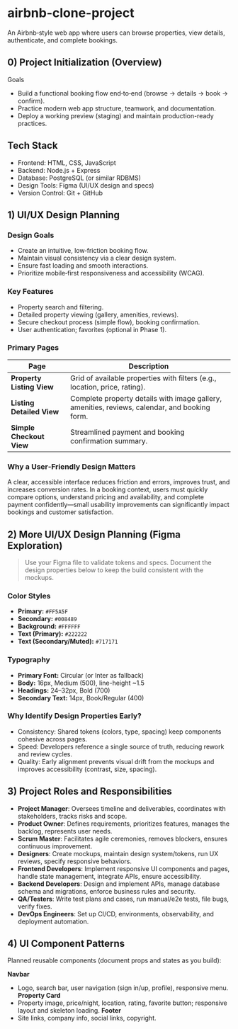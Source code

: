 # airbnb-clone-project
An Airbnb‑style web app where users can browse properties, view details, authenticate, and complete bookings.

## 0) Project Initialization (Overview)
Goals
- Build a functional booking flow end‑to‑end (browse → details → book → confirm).
- Practice modern web app structure, teamwork, and documentation.
- Deploy a working preview (staging) and maintain production-ready practices.

## Tech Stack
- Frontend: HTML, CSS, JavaScript 
- Backend: Node.js + Express 
- Database: PostgreSQL (or similar RDBMS)
- Design Tools: Figma (UI/UX design and specs)
- Version Control: Git + GitHub

## 1) UI/UX Design Planning
### Design Goals
- Create an intuitive, low‑friction booking flow.
- Maintain visual consistency via a clear design system.
- Ensure fast loading and smooth interactions.
- Prioritize mobile‑first responsiveness and accessibility (WCAG).

### Key Features
- Property search and filtering.
- Detailed property viewing (gallery, amenities, reviews).
- Secure checkout process (simple flow), booking confirmation.
- User authentication; favorites (optional in Phase 1).

### Primary Pages
| Page | Description |
| --- | --- |
| **Property Listing View** | Grid of available properties with filters (e.g., location, price, rating). |
| **Listing Detailed View** | Complete property details with image gallery, amenities, reviews, calendar, and booking form. |
| **Simple Checkout View** | Streamlined payment and booking confirmation summary. |

### Why a User‑Friendly Design Matters
A clear, accessible interface reduces friction and errors, improves trust, and increases conversion rates. In a booking context, users must quickly compare options, understand pricing and availability, and complete payment confidently—small usability improvements can significantly impact bookings and customer satisfaction.

## 2) More UI/UX Design Planning (Figma Exploration)
> Use your Figma file to validate tokens and specs. Document the design properties below to keep the build consistent with the mockups.

### Color Styles
- **Primary:** `#FF5A5F`
- **Secondary:** `#008489`
- **Background:** `#FFFFFF`
- **Text (Primary):** `#222222`
- **Text (Secondary/Muted):** `#717171`

### Typography
- **Primary Font:** Circular (or Inter as fallback)
- **Body:** 16px, Medium (500), line-height ~1.5
- **Headings:** 24–32px, Bold (700)
- **Secondary Text:** 14px, Book/Regular (400)

### Why Identify Design Properties Early?
- Consistency: Shared tokens (colors, type, spacing) keep components cohesive across pages.
- Speed: Developers reference a single source of truth, reducing rework and review cycles.
- Quality: Early alignment prevents visual drift from the mockups and improves accessibility (contrast, size, spacing).

## 3) Project Roles and Responsibilities

- **Project Manager**: Oversees timeline and deliverables, coordinates with stakeholders, tracks risks and scope.
- **Product Owner**: Defines requirements, prioritizes features, manages the backlog, represents user needs.
- **Scrum Master**: Facilitates agile ceremonies, removes blockers, ensures continuous improvement.
- **Designers**: Create mockups, maintain design system/tokens, run UX reviews, specify responsive behaviors.
- **Frontend Developers**: Implement responsive UI components and pages, handle state management, integrate APIs, ensure accessibility.
- **Backend Developers**: Design and implement APIs, manage database schema and migrations, enforce business rules and security.
- **QA/Testers**: Write test plans and cases, run manual/e2e tests, file bugs, verify fixes.
- **DevOps Engineers**: Set up CI/CD, environments, observability, and deployment automation.

## 4) UI Component Patterns
Planned reusable components (document props and states as you build):

**Navbar**
  - Logo, search bar, user navigation (sign in/up, profile), responsive menu.
**Property Card**
  - Property image, price/night, location, rating, favorite button; responsive layout and skeleton loading.
**Footer**
  - Site links, company info, social links, copyright.





